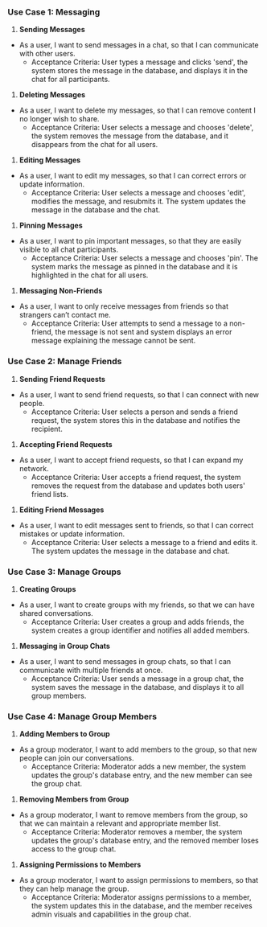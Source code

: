 ### Use Case 1: Messaging

1.  **Sending Messages**
-   As a user, I want to send messages in a chat, so that I can communicate with other users.
    -   Acceptance Criteria: User types a message and clicks 'send', the system stores the message in the database, and displays it in the chat for all participants.
1.  **Deleting Messages**
-   As a user, I want to delete my messages, so that I can remove content I no longer wish to share.
    -   Acceptance Criteria: User selects a message and chooses 'delete', the system removes the message from the database, and it disappears from the chat for all users.
1.  **Editing Messages**
-   As a user, I want to edit my messages, so that I can correct errors or update information.
    -   Acceptance Criteria: User selects a message and chooses 'edit', modifies the message, and resubmits it. The system updates the message in the database and the chat.
1.  **Pinning Messages**
-   As a user, I want to pin important messages, so that they are easily visible to all chat participants.
    -   Acceptance Criteria: User selects a message and chooses 'pin'. The system marks the message as pinned in the database and it is highlighted in the chat for all users.
1.  **Messaging Non-Friends**
-   As a user, I want to only receive messages from friends so that strangers can’t contact me.
    -   Acceptance Criteria: User attempts to send a message to a non-friend, the message is not sent and system displays an error message explaining the message cannot be sent.

### Use Case 2: Manage Friends

1.  **Sending Friend Requests**
-   As a user, I want to send friend requests, so that I can connect with new people.
    -   Acceptance Criteria: User selects a person and sends a friend request, the system stores this in the database and notifies the recipient.
1.  **Accepting Friend Requests**
-   As a user, I want to accept friend requests, so that I can expand my network.
    -   Acceptance Criteria: User accepts a friend request, the system removes the request from the database and updates both users' friend lists.
1.  **Editing Friend Messages**
-   As a user, I want to edit messages sent to friends, so that I can correct mistakes or update information.
    -   Acceptance Criteria: User selects a message to a friend and edits it. The system updates the message in the database and chat.

### Use Case 3: Manage Groups

1.  **Creating Groups**
-   As a user, I want to create groups with my friends, so that we can have shared conversations.
    -   Acceptance Criteria: User creates a group and adds friends, the system creates a group identifier and notifies all added members.
1.  **Messaging in Group Chats**
-   As a user, I want to send messages in group chats, so that I can communicate with multiple friends at once.
    -   Acceptance Criteria: User sends a message in a group chat, the system saves the message in the database, and displays it to all group members.

### Use Case 4: Manage Group Members

1.  **Adding Members to Group**
-   As a group moderator, I want to add members to the group, so that new people can join our conversations.
    -   Acceptance Criteria: Moderator adds a new member, the system updates the group's database entry, and the new member can see the group chat.
1.  **Removing Members from Group**
-   As a group moderator, I want to remove members from the group, so that we can maintain a relevant and appropriate member list.
    -   Acceptance Criteria: Moderator removes a member, the system updates the group's database entry, and the removed member loses access to the group chat.
1.  **Assigning Permissions to Members**
-   As a group moderator, I want to assign permissions to members, so that they can help manage the group.
    -   Acceptance Criteria: Moderator assigns permissions to a member, the system updates this in the database, and the member receives admin visuals and capabilities in the group chat.
